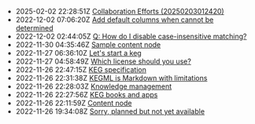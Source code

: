 * 2025-02-02 22:28:51Z [Collaboration Efforts (20250203012420)](../15)
* 2022-12-02 07:06:20Z [Add default columns when cannot be determined](../13)
* 2022-12-02 02:44:05Z [Q: How do I disable case-insensitive matching?](../11)
* 2022-11-30 04:35:46Z [Sample content node](../9)
* 2022-11-27 06:36:10Z [Let's start a keg](../5)
* 2022-11-27 04:58:49Z [Which license should you use?](../7)
* 2022-11-26 22:47:15Z [KEG specification](../6)
* 2022-11-26 22:31:38Z [KEGML is Markdown with limitations](../4)
* 2022-11-26 22:28:03Z [Knowledge management](../1)
* 2022-11-26 22:27:56Z [KEG books and apps](../3)
* 2022-11-26 22:11:59Z [Content node](../2)
* 2022-11-26 19:34:08Z [Sorry, planned but not yet available](../0)

